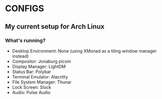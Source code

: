 # CONFIGS
## My current setup for Arch Linux

### What's running?
- Desktop Environment: None (using XMonad as a tiling window manager instead)
- Compositor: Jonaburg picom
- Display Manager: LightDM
- Status Bar: Polybar
- Terminal Emulator: Alacritty
- File System Manager: Thunar
- Lock Screen: Slock
- Audio: Pulse Audio
